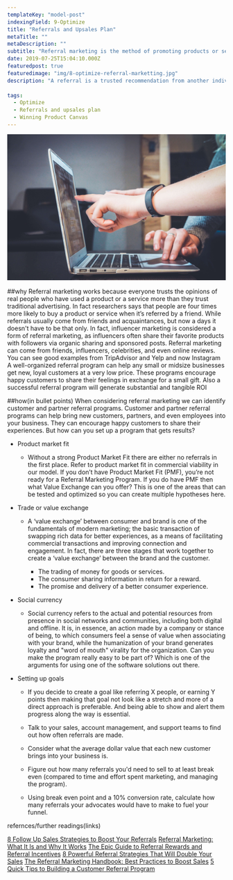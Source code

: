```yaml
---
templateKey: "model-post"
indexingField: 9-Optimize
title: "Referrals and Upsales Plan"
metaTitle: ""
metaDescription: ""
subtitle: "Referral marketing is the method of promoting products or services to new customers through referrals, usually word of mouth. You can upsell your product by creating a referral marketing plan"
date: 2019-07-25T15:04:10.000Z
featuredpost: true
featuredimage: "img/8-optimize-referral-marketting.jpg"
description: "A referral is a trusted recommendation from another individual. As a business owner, customer engagement specialist, or marketer, you want to ensure that when people are asking about your services, your current customers are quick to recommend you. Either people can agree or disagree, referrals are one of the most crucial components of a successful inbound sales strategy. In fact, there’s no more reliable way to grow any business than through sourcing referrals, but only if it's done in a systematic, smart way. With a follow up system in place, you’ll know exactly when and how to ask your clients for referrals and actually get them. Because if you’re only asking clients for a review once after your sale and never again, you’re not tapping into this massive sales and growth engine. And unfortunately, it’s costing you serious revenue."

tags:
  - Optimize
  - Referrals and upsales plan
  - Winning Product Canvas
---
```


![flavor wheel](img/8-optimize-referral-marketting.jpg)

##why
Referral marketing works because everyone trusts the opinions of real people who have used a product or a service more than they trust traditional advertising. In fact researchers says that people are four times more likely to buy a product or service when it’s referred by a friend. While referrals usually come from friends and acquaintances, but now a days it doesn't have to be that only. In fact, influencer marketing is considered a form of referral marketing, as influencers often share their favorite products with followers via organic sharing and sponsored posts. Referral marketing can come from friends, influencers, celebrities, and even online reviews.
You can see good examples from TripAdvisor and Yelp and now Instagram
A well-organized referral program can help any small or midsize businesses get new, loyal customers at a very low price. These programs encourage happy customers to share their feelings in exchange for a small gift. Also a successful referral program will generate substantial and tangible ROI


##how(in bullet points)
When considering referral marketing we can identify customer and partner referral programs. Customer and partner referral programs can help bring new customers, partners, and even employees into your business. They can encourage happy customers to share their experiences. But how can you set up a program that gets results?

  - Product market fit
    - Without a strong Product Market Fit there are either no referrals in the first place.  Refer to product market fit in commercial viability in our model.
      If you don’t have Product Market Fit (PMF), you’re not ready for a Referral Marketing Program. If you do have PMF then what Value Exchange can you offer? This is one of the areas that can be tested and optimized so you can create multiple hypotheses here.

  - Trade or value exchange
    - A ‘value exchange’ between consumer and brand is one of the fundamentals of modern marketing; the basic transaction of swapping rich data for better experiences, as   a means of facilitating commercial transactions and improving connection and engagement. In fact, there are three stages that work together to create a ‘value         exchange’ between the brand and the customer.
 
      - The trading of money for goods or services.
      - The consumer sharing information in return for a reward.
      - The promise and delivery of a better consumer experience.

  - Social currency
    -  Social currency refers to the actual and potential resources from presence in social networks and communities, including both digital and offline. It is, in           essence, an action made by a company or stance of being, to which consumers feel a sense of value when associating with your brand, while the humanization of your     brand generates loyalty and "word of mouth" virality for the organization.
       Can you make the program really easy to be part of? Which is one of the arguments for using one of the software solutions out there.

  - Setting up goals
    -  If you decide to create a goal like referring X people, or earning Y points then making that goal not look like a stretch and more of a direct approach is             preferable. And being able to show and alert them progress along the way is essential.

      - Talk to your sales, account management, and support teams to find out how often referrals are made.
      - Consider what the average dollar value that each new customer brings into your business is.
      - Figure out how many referrals you'd need to sell to at least break even (compared to time and effort spent marketing, and managing the program).
      - Using break even point and a 10% conversion rate, calculate how many referrals your advocates would have to make to fuel your funnel.

refernces/further readings(links)

[8 Follow Up Sales Strategies to Boost Your Referrals](https://blog.closeriq.com/2018/10/increase-sales-referrals-follow-up/)
[Referral Marketing: What It Is and Why It Works](https://www.springboard.com/blog/referral-marketing-what-it-is-and-why-it-works/)
[The Epic Guide to Referral Rewards and Referral Incentives](https://referralrock.com/blog/5-customer-incentives-referral-programs/)
[8 Powerful Referral Strategies That Will Double Your Sales](https://blog.hubspot.com/sales/referral-strategies-double-sales)
[The Referral Marketing Handbook: Best Practices to Boost Sales](https://www.getambassador.com/blog/referral-marketing-best-practices-handbook)
[5 Quick Tips to Building a Customer Referral Program](https://blog.hubspot.com/customers/building-customer-referral-program)
